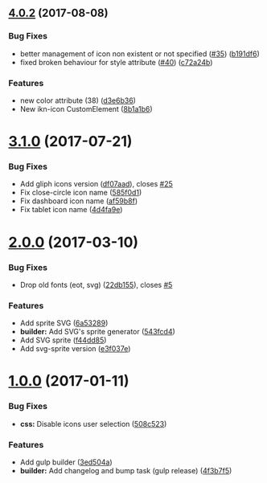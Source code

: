<a name="4.0.2"></a>
## [4.0.2](https://github.com/contactlab/ikonograph/compare/v3.1.0...v4.0.2) (2017-08-08)


### Bug Fixes

* better management of icon non existent or not specified ([#35](https://github.com/contactlab/ikonograph/issues/35)) ([b191df6](https://github.com/contactlab/ikonograph/commit/b191df6))
* fixed broken behaviour for style attribute ([#40](https://github.com/contactlab/ikonograph/issues/40)) ([c72a24b](https://github.com/contactlab/ikonograph/commit/c72a24b))


### Features

* new color attribute (38) ([d3e6b36](https://github.com/contactlab/ikonograph/commit/d3e6b36))
* New ikn-icon CustomElement ([8b1a1b6](https://github.com/contactlab/ikonograph/commit/8b1a1b6))



<a name="3.1.0"></a>
# [3.1.0](https://github.com/contactlab/ikonograph/compare/v3.0.0...v3.1.0) (2017-07-21)


### Bug Fixes

* Add gliph icons version ([df07aad](https://github.com/contactlab/ikonograph/commit/df07aad)), closes [#25](https://github.com/contactlab/ikonograph/issues/25)
* Fix close-circle icon name ([585f0d1](https://github.com/contactlab/ikonograph/commit/585f0d1))
* Fix dashboard icon name ([af59b8f](https://github.com/contactlab/ikonograph/commit/af59b8f))
* Fix tablet icon name ([4d4fa9e](https://github.com/contactlab/ikonograph/commit/4d4fa9e))



<a name="2.0.0"></a>
# [2.0.0](https://github.com/contactlab/ikonograph/compare/v1.0.1...v2.0.0) (2017-03-10)


### Bug Fixes

* Drop old fonts (eot, svg)  ([22db155](https://github.com/contactlab/ikonograph/commit/22db155)), closes [#5](https://github.com/contactlab/ikonograph/issues/5)


### Features

* Add sprite SVG ([6a53289](https://github.com/contactlab/ikonograph/commit/6a53289))
* **builder:** Add SVG's sprite generator ([543fcd4](https://github.com/contactlab/ikonograph/commit/543fcd4))
* Add SVG sprite ([f44dd85](https://github.com/contactlab/ikonograph/commit/f44dd85))
* Add svg-sprite version ([e3f037e](https://github.com/contactlab/ikonograph/commit/e3f037e))



<a name="1.0.0"></a>
# [1.0.0](https://github.com/contactlab/ikonograph/compare/3ed504a...v1.0.0) (2017-01-11)


### Bug Fixes

* **css:** Disable icons user selection ([508c523](https://github.com/contactlab/ikonograph/commit/508c523))


### Features

* Add gulp builder ([3ed504a](https://github.com/contactlab/ikonograph/commit/3ed504a))
* **builder:** Add changelog and bump task (gulp release)  ([4f3b7f5](https://github.com/contactlab/ikonograph/commit/4f3b7f5))



